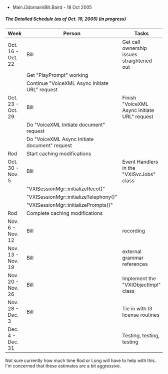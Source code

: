 - Main.i3domain\Bill.Baird - 18 Oct 2005  
  
##### The Detailed Schedule (as of Oct. 19, 2005) (in progress)

Week  |  Person  |  Tasks   
---|---|---  
Oct. 16 - Oct. 22  |  Bill  |  Get call ownership issues straightened out   
  |   |  Get "PlayPrompt" working   
  |   |  Continue "VoiceXML Async Initiate URL" request   
Oct. 23 - Oct. 29  |  Bill  |  Finish "VoiceXML Async Initiate URL" request   
  |   |  Do "VoiceXML Initiate document" request   
  |   |  Do "VoiceXML Async Initiate document" request   
  |  Rod  |  Start caching modifications   
Oct. 30 - Nov. 5  |  Bill  |  Event Handlers in the "VXISvcJobs" class   
  |   |  "VXISessionMgr::initializeReco()"  
  |   |  "VXISessionMgr::initializeTelephony()"  
  |   |  "VXISessionMgr::initializePrompts()"  
  |  Rod  |  Complete caching modifications   
Nov. 6 - Nov. 12  |  Bill  |  recording   
Nov. 13 - Nov. 19  |  Bill  |  external grammar references   
Nov. 20 - Nov. 26  |  Bill  |  Implement the "VXIObjectImpl" class   
Nov. 28 - Dec. 3  |  Bill  |  Tie in with I3 license routines   
Dec. 4 - Dec. 31  |   |  Testing, testing, testing   
  
Not sure currently how much time Rod or Long will have to help with this. I'm concerned that these estimates are a bit aggressive. 
